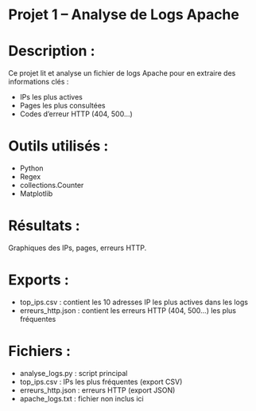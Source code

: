 # Projet 1 – Analyse de Logs Apache

# Description :  
Ce projet lit et analyse un fichier de logs Apache pour en extraire des informations clés :
- IPs les plus actives
- Pages les plus consultées
- Codes d’erreur HTTP (404, 500...)

# Outils utilisés :
- Python
- Regex
- collections.Counter
- Matplotlib

# Résultats :
Graphiques des IPs, pages, erreurs HTTP.

# Exports :
- top_ips.csv : contient les 10 adresses IP les plus actives dans les logs
- erreurs_http.json : contient les erreurs HTTP (404, 500...) les plus fréquentes

# Fichiers :
- analyse_logs.py : script principal
- top_ips.csv : IPs les plus fréquentes (export CSV)
- erreurs_http.json : erreurs HTTP (export JSON)
- apache_logs.txt : fichier non inclus ici

